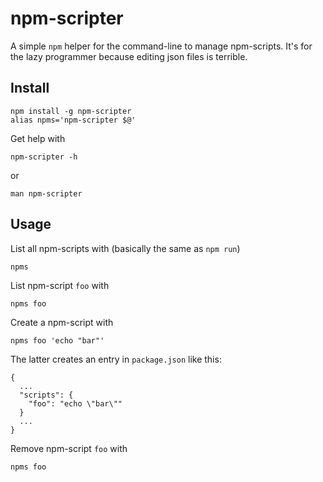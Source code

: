 # npm-scripter

A simple `npm` helper for the command-line to manage npm-scripts. It's for the lazy programmer because editing json
files is terrible.

## Install

    npm install -g npm-scripter
    alias npms='npm-scripter $@'

Get help with

    npm-scripter -h

or

    man npm-scripter

## Usage

List all npm-scripts with (basically the same as `npm run`)

    npms

List npm-script `foo` with

    npms foo

Create a npm-script with

    npms foo 'echo "bar"'

The latter creates an entry in `package.json` like this:

    {
      ...
      "scripts": {
        "foo": "echo \"bar\""
      }
      ...
    }

Remove npm-script `foo` with

    npms foo
